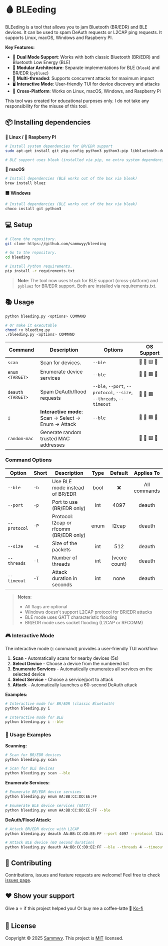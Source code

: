 # 🩸 BLEeding

BLEeding is a tool that allows you to jam Bluetooth (BR/EDR) and BLE devices. It can be used to spam DeAuth requests or L2CAP ping requests. It supports Linux, macOS, Windows and Raspberry PI.

**Key Features:**
- 🔵 **Dual Mode Support**: Works with both classic Bluetooth (BR/EDR) and Bluetooth Low Energy (BLE)
- 🎯 **Modular Architecture**: Separate implementations for BLE (`bleak`) and BR/EDR (`pybluez`)
- 🚀 **Multi-threaded**: Supports concurrent attacks for maximum impact
- 🖥️ **Interactive Mode**: User-friendly TUI for device discovery and attacks
- 🔄 **Cross-Platform**: Works on Linux, macOS, Windows, and Raspberry Pi

This tool was created for educational purposes only. I do not take any responsibility for the misuse of this tool.

## 📦 Installing dependencies

**🐧 Linux / 🍇 Raspberry PI**

```bash
# Install system dependencies for BR/EDR support
sudo apt-get install git pkg-config python3 python3-pip libbluetooth-dev libboost-python-dev libboost-thread-dev libglib2.0-dev

# BLE support uses bleak (installed via pip, no extra system dependencies needed)
```

**🍎 macOS**

```bash
# Install dependencies (BLE works out of the box via bleak)
brew install bluez
```

**🟦 Windows**

```bash
# Install dependencies (BLE works out of the box via bleak)
choco install git python3
```

## 💻 Setup

```bash
# Clone the repository.
git clone https://github.com/sammwyy/bleeding

# Go to the repository.
cd bleeding

# Install Python requirements.
pip install -r requirements.txt
```

> **Note**: The tool now uses `bleak` for BLE support (cross-platform) and `pybluez` for BR/EDR support. Both are installed via requirements.txt.

## 📚 Usage

```bash
python bleeding.py <options> COMMAND

# Or make it executable
chmod +x bleeding.py
./bleeding.py <options> COMMAND
```

| Command | Description | Options | OS Support |
| ------- | ----------- | ------- | ------- |
| `scan` | Scan for devices. | `--ble` | 🐧 🍎 🟦 🍇 |
| `enum <TARGET>` | Enumerate device services | `--ble` | 🐧 🍎 🟦 🍇 |
| `deauth <TARGET>` | Spam DeAuth/flood requests | `--ble`, `--port`, `--protocol`, `--size`, `--threads`, `--timeout` | 🐧 🍇 🟦 |
| `i` | **Interactive mode**: Scan → Select → Enum → Attack | `--ble` | 🐧 🍎 🟦 🍇 |
| `random-mac` | Generate random trusted MAC addresses | | 🐧 🍎 🟦 🍇 |

### Command Options

| Option | Short | Description | Type | Default | Applies To |
| ------ | ----- | ----------- | :--: | :-----: | :--------: |
| `--ble` | `-b` | Use BLE mode instead of BR/EDR | bool | ❌ | All commands |
| `--port` | `-p` | Port to use (BR/EDR only) | int | 4097 | deauth |
| `--protocol` | `-P` | Protocol: l2cap or rfcomm (BR/EDR only) | enum | l2cap | deauth |
| `--size` | `-s` | Size of the packets | int | 512 | deauth |
| `--threads` | `-t` | Number of threads |  int | (vcore count) | deauth |
| `--timeout` | `-T` | Attack duration in seconds | int | none | deauth |

> **Notes**: 
> - All flags are optional
> - Windows doesn't support L2CAP protocol for BR/EDR attacks
> - BLE mode uses GATT characteristic flooding
> - BR/EDR mode uses socket flooding (L2CAP or RFCOMM)

### 🎮 Interactive Mode

The interactive mode (`i` command) provides a user-friendly TUI workflow:

1. **Scan** - Automatically scans for nearby devices (5s)
2. **Select Device** - Choose a device from the numbered list
3. **Enumerate Services** - Automatically enumerates all services on the selected device
4. **Select Service** - Choose a service/port to attack
5. **Attack** - Automatically launches a 60-second DeAuth attack

**Examples:**

```bash
# Interactive mode for BR/EDR (classic Bluetooth)
python bleeding.py i

# Interactive mode for BLE
python bleeding.py i --ble
```

### 📡 Usage Examples

**Scanning:**
```bash
# Scan for BR/EDR devices
python bleeding.py scan

# Scan for BLE devices
python bleeding.py scan --ble
```

**Enumerate Services:**
```bash
# Enumerate BR/EDR device services
python bleeding.py enum AA:BB:CC:DD:EE:FF

# Enumerate BLE device services (GATT)
python bleeding.py enum AA:BB:CC:DD:EE:FF --ble
```

**DeAuth/Flood Attack:**
```bash
# Attack BR/EDR device with L2CAP
python bleeding.py deauth AA:BB:CC:DD:EE:FF --port 4097 --protocol l2cap --threads 4

# Attack BLE device (60 second duration)
python bleeding.py deauth AA:BB:CC:DD:EE:FF --ble --threads 4 --timeout 60
```

## 🤝 Contributing

Contributions, issues and feature requests are welcome!
Feel free to check [issues page](https://github.com/sammwyy/bleeding/issues).

## ❤️ Show your support

Give a ⭐️ if this project helped you! Or buy me a coffee-latte 🙌 [Ko-fi](https://ko-fi.com/sammwy)

## 📝 License

Copyright © 2025 [Sammwy](https://github.com/sammwyy).
This project is [MIT](LICENSE) licensed.
